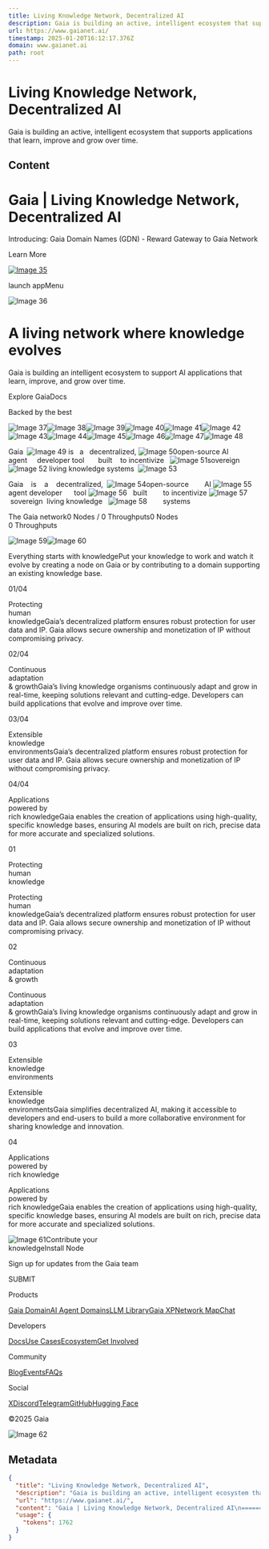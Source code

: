 ```yaml
---
title: Living Knowledge Network, Decentralized AI
description: Gaia is building an active, intelligent ecosystem that supports applications that learn, improve and grow over time.
url: https://www.gaianet.ai/
timestamp: 2025-01-20T16:12:17.376Z
domain: www.gaianet.ai
path: root
---
```


# Living Knowledge Network, Decentralized AI


Gaia is building an active, intelligent ecosystem that supports applications that learn, improve and grow over time.


## Content

Gaia | Living Knowledge Network, Decentralized AI
=============== 

Introducing: Gaia Domain Names (GDN) - Reward Gateway to Gaia Network

Learn More

[![Image 35](https://www.gaianet.ai/images/logo-dark.png)](https://www.gaianet.ai/)

launch appMenu

![Image 36](https://www.gaianet.ai/images/light-website-Logo-gif-1080x1920.gif)

A living network where knowledge evolves
========================================

Gaia is building an intelligent ecosystem to support AI applications that learn, improve, and grow over time.

Explore GaiaDocs

Backed by the best

![Image 37](https://www.gaianet.ai/images/backed_by_0.png)![Image 38](https://www.gaianet.ai/images/backed_by_1.png)![Image 39](https://www.gaianet.ai/images/backed_by_2.png)![Image 40](https://www.gaianet.ai/images/backed_by_3.png)![Image 41](https://www.gaianet.ai/images/backed_by_4.png)![Image 42](https://www.gaianet.ai/images/backed_by_5.png)![Image 43](https://www.gaianet.ai/images/backed_by_6.png)![Image 44](https://www.gaianet.ai/images/backed_by_7.png)![Image 45](https://www.gaianet.ai/images/backed_by_8.png)![Image 46](https://www.gaianet.ai/images/backed_by_9.png)![Image 47](https://www.gaianet.ai/images/backed_by_10.png)![Image 48](https://www.gaianet.ai/images/backed_by_11.png)

Gaia  ![Image 49](https://www.gaianet.ai/images/landing/mobile/shermanator7880_simplified_minimal_microscopy_of_abstract_simpl_23038d2d-b4c3-4f77-b41a-0bc5bed0d68f.png) is   a   decentralized, ![Image 50](https://www.gaianet.ai/images/landing/mobile/shermanator7880_simplified_minimal_macro_petrography_of_beautif_c8268ad2-9051-498c-810f-ccb761a96945.png)open-source AI agent     developer tool       built    to incentivize   ![Image 51](https://www.gaianet.ai/images/landing/mobile/shermanator7880_simplified_minimal_microscopy_of_beautiful_abst_42409768-ace1-407a-96e6-84522761c933.png)sovereign ![Image 52](https://www.gaianet.ai/images/landing/mobile/shermanator7880_simplified_minimal_microscopy_of_abstract_simpl_38df5c32-4b71-4396-a5c6-2d2465d8aae8.png) living knowledge systems  ![Image 53](https://www.gaianet.ai/images/landing/mobile/shermanator7880_simplified_minimal_microscopy_of_beautiful_abst_14ec62e7-9f99-42a5-973d-8ff48c7c5611.png)

Gaia    is    a    decentralized,  ![Image 54](https://www.gaianet.ai/images/landing/shermanator7880_simplified_minimal_microscopy_of_abstract_simpl_23038d2d-b4c3-4f77-b41a-0bc5bed0d68f.png)open-source        AI ![Image 55](https://www.gaianet.ai/images/landing/shermanator7880_simplified_minimal_macro_petrography_of_beautif_c8268ad2-9051-498c-810f-ccb761a96945.png)  agent developer      tool ![Image 56](https://www.gaianet.ai/images/landing/shermanator7880_simplified_minimal_microscopy_of_beautiful_abst_42409768-ace1-407a-96e6-84522761c933.png)   built        to incentivize ![Image 57](https://www.gaianet.ai/images/landing/shermanator7880_simplifie.png) sovereign  living knowledge   ![Image 58](https://www.gaianet.ai/images/landing/shermanator7880_simplified_minimal_microscopy_of_beautiful_abst_14ec62e7-9f99-42a5-973d-8ff48c7c5611.png)        systems

The Gaia network0 Nodes / 0 Throughputs0 Nodes  
0 Throughputs

![Image 59](https://www.gaianet.ai/images/landing/Frame1953.png)![Image 60](https://www.gaianet.ai/images/landing/mobile/apps.png)

Everything starts with knowledgePut your knowledge to work and watch it evolve by creating a node on Gaia or by contributing to a domain supporting an existing knowledge base.

01/04

Protecting  
human  
knowledgeGaia’s decentralized platform ensures robust protection for user data and IP. Gaia allows secure ownership and monetization of IP without compromising privacy.

02/04

Continuous  
adaptation  
& growthGaia’s living knowledge organisms continuously adapt and grow in real-time, keeping solutions relevant and cutting-edge. Developers can build applications that evolve and improve over time.

03/04

Extensible  
knowledge  
environmentsGaia’s decentralized platform ensures robust protection for user data and IP. Gaia allows secure ownership and monetization of IP without compromising privacy.

04/04

Applications  
powered by  
rich knowledgeGaia enables the creation of applications using high-quality, specific knowledge bases, ensuring AI models are built on rich, precise data for more accurate and specialized solutions.

01

Protecting  
human  
knowledge

Protecting  
human  
knowledgeGaia’s decentralized platform ensures robust protection for user data and IP. Gaia allows secure ownership and monetization of IP without compromising privacy.

02

Continuous  
adaptation  
& growth

Continuous  
adaptation  
& growthGaia’s living knowledge organisms continuously adapt and grow in real-time, keeping solutions relevant and cutting-edge. Developers can build applications that evolve and improve over time.

03

Extensible  
knowledge  
environments

Extensible  
knowledge  
environmentsGaia simplifies decentralized AI, making it accessible to developers and end-users to build a more collaborative environment for sharing knowledge and innovation.

04

Applications  
powered by  
rich knowledge

Applications  
powered by  
rich knowledgeGaia enables the creation of applications using high-quality, specific knowledge bases, ensuring AI models are built on rich, precise data for more accurate and specialized solutions.

![Image 61](https://www.gaianet.ai/images/landing/logo.png)Contribute your  
knowledgeInstall Node

Sign up for updates from the Gaia team

SUBMIT

Products

[Gaia Domain](https://www.gaianet.ai/gaia-domain-name)[AI Agent Domains](https://www.gaianet.ai/agents)[LLM Library](https://www.gaianet.ai/llm-library)[Gaia XP](https://www.gaianet.ai/reward)[Network Map](https://www.gaianet.ai/network-map)[Chat](https://www.gaianet.ai/chat)

Developers

[Docs](https://www.gaianet.ai/docs)[Use Cases](https://www.gaianet.ai/use-case)[Ecosystem](https://www.gaianet.ai/ecosystem)[Get Involved](https://www.gaianet.ai/grant-program)

Community

[Blog](https://www.gaianet.ai/blog/)[Events](https://www.gaianet.ai/events)[FAQs](https://www.gaianet.ai/faq)

Social

[X](https://twitter.com/Gaianet_AI)[Discord](https://discord.com/invite/gaianet-ai)[Telegram](https://t.me/Gaianet_AI)[GitHub](https://github.com/GaiaNet-AI)[Hugging Face](https://huggingface.co/gaianet)

©2025 Gaia

![Image 62](https://www.gaianet.ai/images/footer-logo.png)

## Metadata

```json
{
  "title": "Living Knowledge Network, Decentralized AI",
  "description": "Gaia is building an active, intelligent ecosystem that supports applications that learn, improve and grow over time.",
  "url": "https://www.gaianet.ai/",
  "content": "Gaia | Living Knowledge Network, Decentralized AI\n=============== \n\nIntroducing: Gaia Domain Names (GDN) - Reward Gateway to Gaia Network\n\nLearn More\n\n[![Image 35](https://www.gaianet.ai/images/logo-dark.png)](https://www.gaianet.ai/)\n\nlaunch appMenu\n\n![Image 36](https://www.gaianet.ai/images/light-website-Logo-gif-1080x1920.gif)\n\nA living network where knowledge evolves\n========================================\n\nGaia is building an intelligent ecosystem to support AI applications that learn, improve, and grow over time.\n\nExplore GaiaDocs\n\nBacked by the best\n\n![Image 37](https://www.gaianet.ai/images/backed_by_0.png)![Image 38](https://www.gaianet.ai/images/backed_by_1.png)![Image 39](https://www.gaianet.ai/images/backed_by_2.png)![Image 40](https://www.gaianet.ai/images/backed_by_3.png)![Image 41](https://www.gaianet.ai/images/backed_by_4.png)![Image 42](https://www.gaianet.ai/images/backed_by_5.png)![Image 43](https://www.gaianet.ai/images/backed_by_6.png)![Image 44](https://www.gaianet.ai/images/backed_by_7.png)![Image 45](https://www.gaianet.ai/images/backed_by_8.png)![Image 46](https://www.gaianet.ai/images/backed_by_9.png)![Image 47](https://www.gaianet.ai/images/backed_by_10.png)![Image 48](https://www.gaianet.ai/images/backed_by_11.png)\n\nGaia  ![Image 49](https://www.gaianet.ai/images/landing/mobile/shermanator7880_simplified_minimal_microscopy_of_abstract_simpl_23038d2d-b4c3-4f77-b41a-0bc5bed0d68f.png) is   a   decentralized, ![Image 50](https://www.gaianet.ai/images/landing/mobile/shermanator7880_simplified_minimal_macro_petrography_of_beautif_c8268ad2-9051-498c-810f-ccb761a96945.png)open-source AI agent     developer tool       built    to incentivize   ![Image 51](https://www.gaianet.ai/images/landing/mobile/shermanator7880_simplified_minimal_microscopy_of_beautiful_abst_42409768-ace1-407a-96e6-84522761c933.png)sovereign ![Image 52](https://www.gaianet.ai/images/landing/mobile/shermanator7880_simplified_minimal_microscopy_of_abstract_simpl_38df5c32-4b71-4396-a5c6-2d2465d8aae8.png) living knowledge systems  ![Image 53](https://www.gaianet.ai/images/landing/mobile/shermanator7880_simplified_minimal_microscopy_of_beautiful_abst_14ec62e7-9f99-42a5-973d-8ff48c7c5611.png)\n\nGaia    is    a    decentralized,  ![Image 54](https://www.gaianet.ai/images/landing/shermanator7880_simplified_minimal_microscopy_of_abstract_simpl_23038d2d-b4c3-4f77-b41a-0bc5bed0d68f.png)open-source        AI ![Image 55](https://www.gaianet.ai/images/landing/shermanator7880_simplified_minimal_macro_petrography_of_beautif_c8268ad2-9051-498c-810f-ccb761a96945.png)  agent developer      tool ![Image 56](https://www.gaianet.ai/images/landing/shermanator7880_simplified_minimal_microscopy_of_beautiful_abst_42409768-ace1-407a-96e6-84522761c933.png)   built        to incentivize ![Image 57](https://www.gaianet.ai/images/landing/shermanator7880_simplifie.png) sovereign  living knowledge   ![Image 58](https://www.gaianet.ai/images/landing/shermanator7880_simplified_minimal_microscopy_of_beautiful_abst_14ec62e7-9f99-42a5-973d-8ff48c7c5611.png)        systems\n\nThe Gaia network0 Nodes / 0 Throughputs0 Nodes  \n0 Throughputs\n\n![Image 59](https://www.gaianet.ai/images/landing/Frame1953.png)![Image 60](https://www.gaianet.ai/images/landing/mobile/apps.png)\n\nEverything starts with knowledgePut your knowledge to work and watch it evolve by creating a node on Gaia or by contributing to a domain supporting an existing knowledge base.\n\n01/04\n\nProtecting  \nhuman  \nknowledgeGaia’s decentralized platform ensures robust protection for user data and IP. Gaia allows secure ownership and monetization of IP without compromising privacy.\n\n02/04\n\nContinuous  \nadaptation  \n& growthGaia’s living knowledge organisms continuously adapt and grow in real-time, keeping solutions relevant and cutting-edge. Developers can build applications that evolve and improve over time.\n\n03/04\n\nExtensible  \nknowledge  \nenvironmentsGaia’s decentralized platform ensures robust protection for user data and IP. Gaia allows secure ownership and monetization of IP without compromising privacy.\n\n04/04\n\nApplications  \npowered by  \nrich knowledgeGaia enables the creation of applications using high-quality, specific knowledge bases, ensuring AI models are built on rich, precise data for more accurate and specialized solutions.\n\n01\n\nProtecting  \nhuman  \nknowledge\n\nProtecting  \nhuman  \nknowledgeGaia’s decentralized platform ensures robust protection for user data and IP. Gaia allows secure ownership and monetization of IP without compromising privacy.\n\n02\n\nContinuous  \nadaptation  \n& growth\n\nContinuous  \nadaptation  \n& growthGaia’s living knowledge organisms continuously adapt and grow in real-time, keeping solutions relevant and cutting-edge. Developers can build applications that evolve and improve over time.\n\n03\n\nExtensible  \nknowledge  \nenvironments\n\nExtensible  \nknowledge  \nenvironmentsGaia simplifies decentralized AI, making it accessible to developers and end-users to build a more collaborative environment for sharing knowledge and innovation.\n\n04\n\nApplications  \npowered by  \nrich knowledge\n\nApplications  \npowered by  \nrich knowledgeGaia enables the creation of applications using high-quality, specific knowledge bases, ensuring AI models are built on rich, precise data for more accurate and specialized solutions.\n\n![Image 61](https://www.gaianet.ai/images/landing/logo.png)Contribute your  \nknowledgeInstall Node\n\nSign up for updates from the Gaia team\n\nSUBMIT\n\nProducts\n\n[Gaia Domain](https://www.gaianet.ai/gaia-domain-name)[AI Agent Domains](https://www.gaianet.ai/agents)[LLM Library](https://www.gaianet.ai/llm-library)[Gaia XP](https://www.gaianet.ai/reward)[Network Map](https://www.gaianet.ai/network-map)[Chat](https://www.gaianet.ai/chat)\n\nDevelopers\n\n[Docs](https://www.gaianet.ai/docs)[Use Cases](https://www.gaianet.ai/use-case)[Ecosystem](https://www.gaianet.ai/ecosystem)[Get Involved](https://www.gaianet.ai/grant-program)\n\nCommunity\n\n[Blog](https://www.gaianet.ai/blog/)[Events](https://www.gaianet.ai/events)[FAQs](https://www.gaianet.ai/faq)\n\nSocial\n\n[X](https://twitter.com/Gaianet_AI)[Discord](https://discord.com/invite/gaianet-ai)[Telegram](https://t.me/Gaianet_AI)[GitHub](https://github.com/GaiaNet-AI)[Hugging Face](https://huggingface.co/gaianet)\n\n©2025 Gaia\n\n![Image 62](https://www.gaianet.ai/images/footer-logo.png)",
  "usage": {
    "tokens": 1762
  }
}
```
